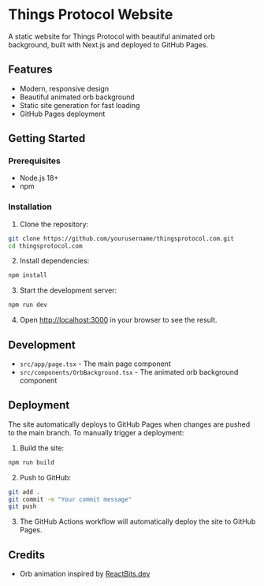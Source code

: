 # Things Protocol Website

A static website for Things Protocol with beautiful animated orb background, built with Next.js and deployed to GitHub Pages.

## Features

- Modern, responsive design
- Beautiful animated orb background
- Static site generation for fast loading
- GitHub Pages deployment

## Getting Started

### Prerequisites

- Node.js 18+ 
- npm 

### Installation

1. Clone the repository:

```bash
git clone https://github.com/yourusername/thingsprotocol.com.git
cd thingsprotocol.com
```

2. Install dependencies:

```bash
npm install
```

3. Start the development server:

```bash
npm run dev
```

4. Open [http://localhost:3000](http://localhost:3000) in your browser to see the result.

## Development

- `src/app/page.tsx` - The main page component
- `src/components/OrbBackground.tsx` - The animated orb background component

## Deployment

The site automatically deploys to GitHub Pages when changes are pushed to the main branch. To manually trigger a deployment:

1. Build the site:

```bash
npm run build
```

2. Push to GitHub:

```bash
git add .
git commit -m "Your commit message"
git push
```

3. The GitHub Actions workflow will automatically deploy the site to GitHub Pages.

## Credits

- Orb animation inspired by [ReactBits.dev](https://www.reactbits.dev/backgrounds/orb)
